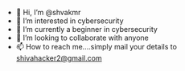 - 👋 Hi, I’m @shvakmr
- 👀 I’m interested in cybersecurity
- 🌱 I’m currently a beginner in cybersecurity
- 💞️ I’m looking to collaborate with anyone
- 📫 How to reach me....simply mail your details to shivahacker2@gmail.com

<!---
shvakmr/shvakmr is a ✨ special ✨ repository because its `README.md` (this file) appears on your GitHub profile.
You can click the Preview link to take a look at your changes.
--->
